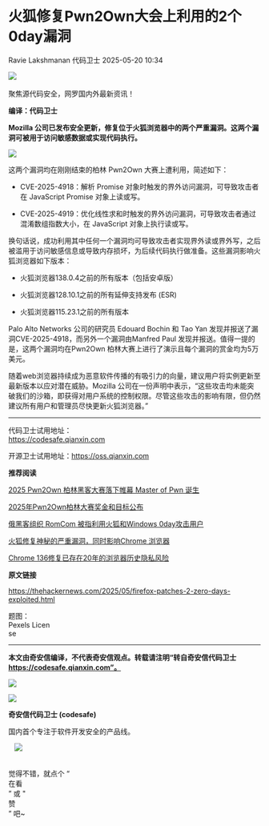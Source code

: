 #  火狐修复Pwn2Own大会上利用的2个0day漏洞   
Ravie Lakshmanan  代码卫士   2025-05-20 10:34  
  
![](https://mmbiz.qpic.cn/mmbiz_gif/Az5ZsrEic9ot90z9etZLlU7OTaPOdibteeibJMMmbwc29aJlDOmUicibIRoLdcuEQjtHQ2qjVtZBt0M5eVbYoQzlHiaw/640?wx_fmt=gif "")  
    
聚焦源代码安全，网罗国内外最新资讯！  
  
**编译：代码卫士**  
  
**Mozilla 公司已发布安全更新，修复位于火狐浏览器中的两个严重漏洞。这两个漏洞可被用于访问敏感数据或实现代码执行。**  
  
  
![](https://mmbiz.qpic.cn/mmbiz_png/oBANLWYScMTMWKRs9VgAS5xbzGOobUgX5KB97XS7cJ9ZPlZrZorialpZZnPZktswibhtfuhsmyLA3iaY8LcvGdvPA/640?wx_fmt=png&from=appmsg "")  
  
  
这两个漏洞均在刚刚结束的柏林 Pwn2Own 大赛上遭利用，简述如下：  
  
- CVE-2025-4918：解析 Promise 对象时触发的界外访问漏洞，可导致攻击者在 JavaScript Promise 对象上读或写。  
  
- CVE-2025-4919：优化线性求和时触发的界外访问漏洞，可导致攻击者通过混淆数组指数大小，在 JavaScript 对象上执行读或写。  
  
  
  
换句话说，成功利用其中任何一个漏洞均可导致攻击者实现界外读或界外写，之后被滥用于访问敏感信息或导致内存损坏，为后续代码执行做准备。这些漏洞影响火狐浏览器如下版本：  
  
- 火狐浏览器138.0.4之前的所有版本（包括安卓版）  
  
- 火狐浏览器128.10.1之前的所有延伸支持发布 (ESR)  
  
- 火狐浏览器115.23.1之前的所有版本  
  
  
  
Palo Alto Networks 公司的研究员 Edouard Bochin 和 Tao Yan 发现并报送了漏洞CVE-2025-4918，而另外一个漏洞由Manfred Paul 发现并报送。值得一提的是，这两个漏洞均在Pwn2Own 柏林大赛上进行了演示且每个漏洞的赏金均为5万美元。  
  
随着web浏览器持续成为恶意软件传播的有吸引力的向量，建议用户将实例更新至最新版本以应对潜在威胁。Mozilla 公司在一份声明中表示，“这些攻击均未能突破我们的沙箱，即获得对用户系统的控制权限。尽管这些攻击的影响有限，但仍然建议所有用户和管理员尽快更新火狐浏览器。”  
  
****  
代码卫士试用地址：  
https://codesafe.qianxin.com  
  
开源卫士试用地址：https://oss.qianxin.com  
  
  
  
  
  
  
  
  
  
  
  
  
  
**推荐阅读**  
  
[2025 Pwn2Own 柏林黑客大赛落下帷幕 Master of Pwn 诞生](https://mp.weixin.qq.com/s?__biz=MzI2NTg4OTc5Nw==&mid=2247523052&idx=1&sn=4df3d545b249e2eb91adcbfd5893330b&scene=21#wechat_redirect)  
  
  
[2025年Pwn2Own柏林大赛奖金和目标公布](https://mp.weixin.qq.com/s?__biz=MzI2NTg4OTc5Nw==&mid=2247522389&idx=1&sn=6ae18cd3962e778a6a16fb1f74a1b7aa&scene=21#wechat_redirect)  
  
  
[俄黑客组织 RomCom 被指利用火狐和Windows 0day攻击用户](https://mp.weixin.qq.com/s?__biz=MzI2NTg4OTc5Nw==&mid=2247521617&idx=1&sn=cc6372f588d0fbc52027797f7d23ae53&scene=21#wechat_redirect)  
  
  
[火狐修复神秘的严重漏洞，同时影响Chrome 浏览器](https://mp.weixin.qq.com/s?__biz=MzI2NTg4OTc5Nw==&mid=2247499209&idx=3&sn=8918330d97c1466dd0cbdb7269b05fa7&scene=21#wechat_redirect)  
  
  
[Chrome 136修复已存在20年的浏览器历史隐私风险](https://mp.weixin.qq.com/s?__biz=MzI2NTg4OTc5Nw==&mid=2247522738&idx=1&sn=39cacf3a0690629e9d07409fb8f9d0d3&scene=21#wechat_redirect)  
  
  
  
  
  
**原文链接**  
  
https://thehackernews.com/2025/05/firefox-patches-2-zero-days-exploited.html  
  
  
  
题图：  
Pexels Licen  
se  
  
****  
**本文由奇安信编译，不代表奇安信观点。转载请注明“转自奇安信代码卫士 https://codesafe.qianxin.com”。**  
  
  
  
  
![](https://mmbiz.qpic.cn/mmbiz_jpg/oBANLWYScMSf7nNLWrJL6dkJp7RB8Kl4zxU9ibnQjuvo4VoZ5ic9Q91K3WshWzqEybcroVEOQpgYfx1uYgwJhlFQ/640?wx_fmt=jpeg "")  
  
![](https://mmbiz.qpic.cn/mmbiz_jpg/oBANLWYScMSN5sfviaCuvYQccJZlrr64sRlvcbdWjDic9mPQ8mBBFDCKP6VibiaNE1kDVuoIOiaIVRoTjSsSftGC8gw/640?wx_fmt=jpeg "")  
  
**奇安信代码卫士 (codesafe)**  
  
国内首个专注于软件开发安全的产品线。  
  
   ![](https://mmbiz.qpic.cn/mmbiz_gif/oBANLWYScMQ5iciaeKS21icDIWSVd0M9zEhicFK0rbCJOrgpc09iaH6nvqvsIdckDfxH2K4tu9CvPJgSf7XhGHJwVyQ/640?wx_fmt=gif "")  
  
   
觉得不错，就点个 “  
在看  
” 或 "  
赞  
” 吧~  
  
